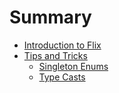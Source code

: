 # Summary

- [Introduction to Flix](./chapter_1.md)
- [Tips and Tricks](./chapter_15.md)
  - [Singleton Enums](./ch15-singleton-enums.md)
  - [Type Casts](./ch15-type-casts.md)
